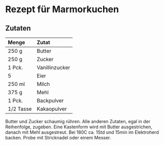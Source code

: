 # Rezept für Marmorkuchen

## Zutaten

| Menge        | Zutat           |
|:------------- |:-------------|
| 250 g	| Butter |
| 250 g	| Zucker |
| 1 Pck.	| Vanillinzucker |
| 5 	| Eier |
| 250 ml | Milch |
| 375 g	| Mehl |
| 1 Pck.	| Backpulver |
| 1/2 Tasse | Kakaopulver |  |

Butter und Zucker schaumig rühren. Alle anderen Zutaten, egal in der Reihenfolge, zugeben.
Eine Kastenform wird mit Butter ausgestrichen, danach mit Mehl ausgestreut.
Bei 180C ca. 1Std und 15min im Elektroherd backen. Probe mit Stricknadel oder einem Messer.
